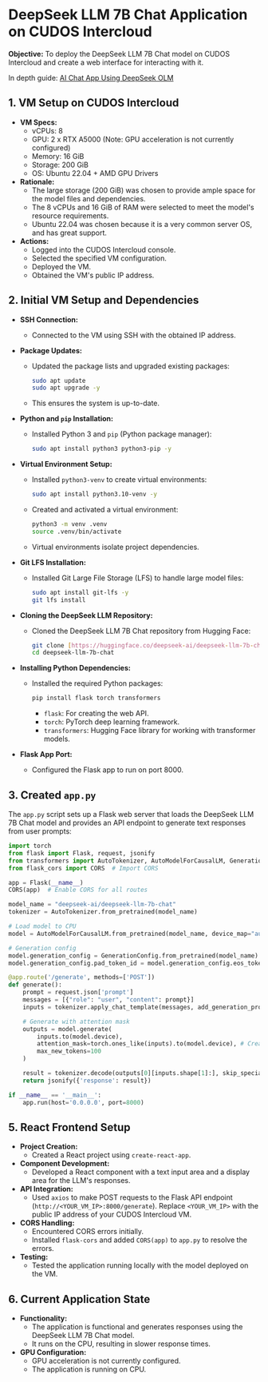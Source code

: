 # DeepSeek LLM 7B Chat Application on CUDOS Intercloud

**Objective:** To deploy the DeepSeek LLM 7B Chat model on CUDOS Intercloud and create a web interface for interacting with it.

In depth guide: [AI Chat App Using DeepSeek OLM](https://medium.com/@cryptogrowthmarketer/ai-chat-app-using-deepseek-olm-hosted-on-cudos-intercloud-f9ca3a3c4291)

## 1. VM Setup on CUDOS Intercloud

* **VM Specs:**
    * vCPUs: 8
    * GPU: 2 x RTX A5000 (Note: GPU acceleration is not currently configured)
    * Memory: 16 GiB
    * Storage: 200 GiB
    * OS: Ubuntu 22.04 + AMD GPU Drivers
* **Rationale:**
    * The large storage (200 GiB) was chosen to provide ample space for the model files and dependencies.
    * The 8 vCPUs and 16 GiB of RAM were selected to meet the model's resource requirements.
    * Ubuntu 22.04 was chosen because it is a very common server OS, and has great support.
* **Actions:**
    * Logged into the CUDOS Intercloud console.
    * Selected the specified VM configuration.
    * Deployed the VM.
    * Obtained the VM's public IP address.

## 2. Initial VM Setup and Dependencies

* **SSH Connection:**
    * Connected to the VM using SSH with the obtained IP address.
* **Package Updates:**
    * Updated the package lists and upgraded existing packages:
        ```bash
        sudo apt update
        sudo apt upgrade -y
        ```
    * This ensures the system is up-to-date.
* **Python and `pip` Installation:**
    * Installed Python 3 and `pip` (Python package manager):
        ```bash
        sudo apt install python3 python3-pip -y
        ```
* **Virtual Environment Setup:**
    * Installed `python3-venv` to create virtual environments:
        ```bash
        sudo apt install python3.10-venv -y
        ```
    * Created and activated a virtual environment:
        ```bash
        python3 -m venv .venv
        source .venv/bin/activate
        ```
    * Virtual environments isolate project dependencies.
* **Git LFS Installation:**
    * Installed Git Large File Storage (LFS) to handle large model files:
        ```bash
        sudo apt install git-lfs -y
        git lfs install
        ```
* **Cloning the DeepSeek LLM Repository:**
    * Cloned the DeepSeek LLM 7B Chat repository from Hugging Face:
        ```bash
        git clone [https://huggingface.co/deepseek-ai/deepseek-llm-7b-chat](https://huggingface.co/deepseek-ai/deepseek-llm-7b-chat)
        cd deepseek-llm-7b-chat
        ```
* **Installing Python Dependencies:**
    * Installed the required Python packages:
        ```bash
        pip install flask torch transformers
        ```
        * `flask`: For creating the web API.
        * `torch`: PyTorch deep learning framework.
        * `transformers`: Hugging Face library for working with transformer models.

* **Flask App Port:**
    * Configured the Flask app to run on port 8000.

## 3. Created `app.py`
The `app.py` script sets up a Flask web server that loads the DeepSeek LLM 7B Chat model and provides an API endpoint to generate text responses from user prompts:

```python
import torch
from flask import Flask, request, jsonify
from transformers import AutoTokenizer, AutoModelForCausalLM, GenerationConfig
from flask_cors import CORS  # Import CORS

app = Flask(__name__)
CORS(app)  # Enable CORS for all routes

model_name = "deepseek-ai/deepseek-llm-7b-chat"
tokenizer = AutoTokenizer.from_pretrained(model_name)

# Load model to CPU
model = AutoModelForCausalLM.from_pretrained(model_name, device_map="auto", torch_dtype=torch.bfloat16)

# Generation config
model.generation_config = GenerationConfig.from_pretrained(model_name)
model.generation_config.pad_token_id = model.generation_config.eos_token_id

@app.route('/generate', methods=['POST'])
def generate():
    prompt = request.json['prompt']
    messages = [{"role": "user", "content": prompt}]
    inputs = tokenizer.apply_chat_template(messages, add_generation_prompt=True, return_tensors="pt") # Get input tensors

    # Generate with attention mask
    outputs = model.generate(
        inputs.to(model.device),
        attention_mask=torch.ones_like(inputs).to(model.device), # Create attention mask
        max_new_tokens=100
    )

    result = tokenizer.decode(outputs[0][inputs.shape[1]:], skip_special_tokens=True)
    return jsonify({'response': result})

if __name__ == '__main__':
    app.run(host='0.0.0.0', port=8000)
```

## 5. React Frontend Setup

* **Project Creation:**
    * Created a React project using `create-react-app`.
* **Component Development:**
    * Developed a React component with a text input area and a display area for the LLM's responses.
* **API Integration:**
    * Used `axios` to make POST requests to the Flask API endpoint (`http://<YOUR_VM_IP>:8000/generate`). Replace `<YOUR_VM_IP>` with the public IP address of your CUDOS Intercloud VM.
* **CORS Handling:**
    * Encountered CORS errors initially.
    * Installed `flask-cors` and added `CORS(app)` to `app.py` to resolve the errors.
* **Testing:**
    * Tested the application running locally with the model deployed on the VM.

## 6. Current Application State

* **Functionality:**
    * The application is functional and generates responses using the DeepSeek LLM 7B Chat model.
    * It runs on the CPU, resulting in slower response times.
* **GPU Configuration:**
    * GPU acceleration is not currently configured.
    * The application is running on CPU.
